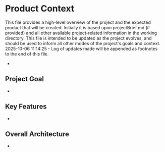 # Product Context

This file provides a high-level overview of the project and the expected product that will be created. Initially it is based upon projectBrief.md (if provided) and all other available project-related information in the working directory. This file is intended to be updated as the project evolves, and should be used to inform all other modes of the project's goals and context.
2025-10-06 11:14:25 - Log of updates made will be appended as footnotes to the end of this file.

*

## Project Goal

*   

## Key Features

*   

## Overall Architecture

*   
